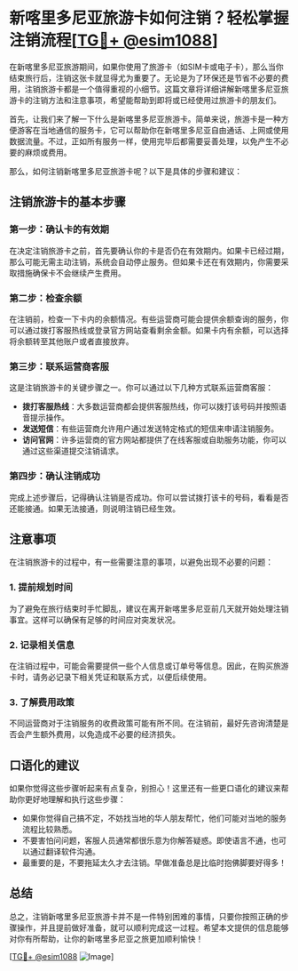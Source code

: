 # 新喀里多尼亚旅游卡如何注销？轻松掌握注销流程[[TG💪+ @esim1088](https://t.me/s/esim1088)]

在新喀里多尼亚旅游期间，如果你使用了旅游卡（如SIM卡或电子卡），那么当你结束旅行后，注销这张卡就显得尤为重要了。无论是为了环保还是节省不必要的费用，注销旅游卡都是一个值得重视的小细节。这篇文章将详细讲解新喀里多尼亚旅游卡的注销方法和注意事项，希望能帮助到即将或已经使用过旅游卡的朋友们。

首先，让我们来了解一下什么是新喀里多尼亚旅游卡。简单来说，旅游卡是一种方便游客在当地通信的服务卡，它可以帮助你在新喀里多尼亚自由通话、上网或使用数据流量。不过，正如所有服务一样，使用完毕后都需要妥善处理，以免产生不必要的麻烦或费用。

那么，如何注销新喀里多尼亚旅游卡呢？以下是具体的步骤和建议：

## 注销旅游卡的基本步骤

### 第一步：确认卡的有效期
在决定注销旅游卡之前，首先要确认你的卡是否仍在有效期内。如果卡已经过期，那么可能无需主动注销，系统会自动停止服务。但如果卡还在有效期内，你需要采取措施确保卡不会继续产生费用。

### 第二步：检查余额
在注销前，检查一下卡内的余额情况。有些运营商可能会提供余额查询的服务，你可以通过拨打客服热线或登录官方网站查看剩余金额。如果卡内有余额，可以选择将余额转至其他账户或者直接放弃。

### 第三步：联系运营商客服
这是注销旅游卡的关键步骤之一。你可以通过以下几种方式联系运营商客服：
- **拨打客服热线**：大多数运营商都会提供客服热线，你可以拨打该号码并按照语音提示操作。
- **发送短信**：有些运营商允许用户通过发送特定格式的短信来申请注销服务。
- **访问官网**：许多运营商的官方网站都提供了在线客服或自助服务功能，你可以通过这些渠道提交注销请求。

### 第四步：确认注销成功
完成上述步骤后，记得确认注销是否成功。你可以尝试拨打该卡的号码，看看是否还能接通。如果无法接通，则说明注销已经生效。

## 注意事项

在注销旅游卡的过程中，有一些需要注意的事项，以避免出现不必要的问题：

### 1. 提前规划时间
为了避免在旅行结束时手忙脚乱，建议在离开新喀里多尼亚前几天就开始处理注销事宜。这样可以确保有足够的时间应对突发状况。

### 2. 记录相关信息
在注销过程中，可能会需要提供一些个人信息或订单号等信息。因此，在购买旅游卡时，请务必记录下相关凭证和联系方式，以便后续使用。

### 3. 了解费用政策
不同运营商对于注销服务的收费政策可能有所不同。在注销前，最好先咨询清楚是否会产生额外费用，以免造成不必要的经济损失。

## 口语化的建议

如果你觉得这些步骤听起来有点复杂，别担心！这里还有一些更口语化的建议来帮助你更好地理解和执行这些步骤：

- 如果你觉得自己搞不定，不妨找当地的华人朋友帮忙，他们可能对当地的服务流程比较熟悉。
- 不要害怕问问题，客服人员通常都很乐意为你解答疑惑。即使语言不通，也可以通过翻译软件沟通。
- 最重要的是，不要拖延太久才去注销。早做准备总是比临时抱佛脚要好得多！

## 总结

总之，注销新喀里多尼亚旅游卡并不是一件特别困难的事情，只要你按照正确的步骤操作，并且提前做好准备，就可以顺利完成这一过程。希望本文提供的信息能够对你有所帮助，让你的新喀里多尼亚之旅更加顺利愉快！

[[TG💪+ @esim1088](https://t.me/s/esim1088) ![Image](https://i.postimg.cc/4NQfJmqS/Snipaste-2025-05-13-00-14-12.png)]